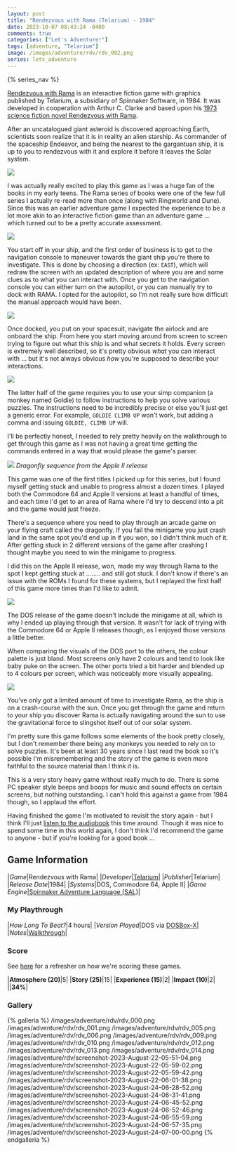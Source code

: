 ```yaml
---
layout: post
title: "Rendezvous with Rama (Telarium) - 1984"
date: 2023-10-07 08:43:24 -0400
comments: true
categories: ["Let's Adventure!"]
tags: [adventure, "Telarium"]
image: /images/adventure/rdv/rdv_002.png
series: lets_adventure
---
```

{% series_nav %}

[Rendezvous with Rama](https://en.wikipedia.org/wiki/Rendezvous_with_Rama_(video_game)) is an interactive fiction game with graphics published by Telarium, a subsidiary of Spinnaker Software, in 1984. It was developed in cooperation with Arthur C. Clarke and based upon his [1973 science fiction novel Rendezvous with Rama](https://en.wikipedia.org/wiki/Rendezvous_with_Rama).

After an uncatalogued giant asteroid is discovered approaching Earth, scientists soon realize that it is in reality an alien starship. As commander of the spaceship Endeavor, and being the nearest to the gargantuan ship, it is up to you to rendezvous with it and explore it before it leaves the Solar system.

![](/images/adventure/rdv/rdv_003.png)

I was actually really excited to play this game as I was a huge fan of the books in my early teens. The Rama series of books were one of the few full series I actually re-read more than once (along with Ringworld and Dune). Since this was an earlier adventure game I expected the experience to be a lot more akin to an interactive fiction game than an adventure game ... which turned out to be a pretty accurate assessment.

![](/images/adventure/rdv/rdv_004.png)

You start off in your ship, and the first order of business is to get to the navigation console to maneuver towards the giant ship you're there to investigate. This is done by choosing a direction (ex: `EAST`), which will redraw the screen with an updated description of where you are and some clues as to what you can interact with. Once you get to the navigation console you can either turn on the autopilot, or you can manually try to dock with RAMA. I opted for the autopilot, so I'm not really sure how difficult the manual approach would have been.

![](/images/adventure/rdv/rdv_007.png)

Once docked, you put on your spacesuit, navigate the airlock and are onboard the ship. From here you start moving around from screen to screen trying to figure out what this ship is and what secrets it holds. Every screen is extremely well described, so it's pretty obvious _what_ you can interact with ... but it's not always obvious _how_ you're supposed to describe your interactions.

![](/images/adventure/rdv/rdv_011.png)

The latter half of the game requires you to use your simp companion (a monkey named Goldie) to follow instructions to help you solve various puzzles. The instructions need to be incredibly precise or else you'll just get a generic error. For example, `GOLDIE CLIMB UP` won't work, but adding a comma and issuing `GOLDIE, CLIMB UP` will.

I'll be perfectly honest, I needed to rely pretty heavily on the walkthrough to get through this game as I was not having a great time getting the commands entered in a way that would please the game's parser.

![](/images/adventure/rdv/screenshot-2023-August-24-06-35-35.png)
_Dragonfly sequence from the Apple II release_

This game was one of the first titles I picked up for this series, but I found myself getting stuck and unable to progress almost a dozen times. I played both the Commodore 64 and Apple II versions at least a handful of times, and each time I'd get to an area of Rama where I'd try to descend into a pit and the game would just freeze.

There's a sequence where you need to play through an arcade game on your flying craft called the dragonfly. If you fail the minigame you just crash land in the same spot you'd end up in if you won, so I didn't think much of it. After getting stuck in 2 different versions of the game after crashing I thought maybe you need to win the minigame to progress.

I did this on the Apple II release, won, made my way through Rama to the spot I kept getting stuck at ........ and still got stuck. I don't know if there's an issue with the ROMs I found for these systems, but I replayed the first half of this game more times than I'd like to admit.

![](/images/adventure/rdv/rdv_008.png)

The DOS release of the game doesn't include the minigame at all, which is why I ended up playing through that version. It wasn't for lack of trying with the Commodore 64 or Apple II releases though, as I enjoyed those versions a little better.

When comparing the visuals of the DOS port to the others, the colour palette is just bland. Most screens only have 2 colours and tend to look like baby puke on the screen. The other ports tried a bit harder and blended up to 4 colours per screen, which was noticeably more visually appealing.

![](/images/adventure/rdv/rdv_017.png)

You've only got a limited amount of time to investigate Rama, as the ship is on a crash-course with the sun. Once you get through the game and return to your ship you discover Rama is actually navigating around the sun to use the gravitational force to slingshot itself out of our solar system.

I'm pretty sure this game follows some elements of the book pretty closely, but I don't remember there being any monkeys you needed to rely on to solve puzzles. It's been at least 30 years since I last read the book so it's possible I'm misremembering and the story of the game is even more faithful to the source material than I think it is.

This is a very story heavy game without really much to do. There is some PC speaker style beeps and boops for music and sound effects on certain screens, but nothing outstanding. I can't hold this against a game from 1984 though, so I applaud the effort.

Having finished the game I'm motivated to revisit the story again - but I think I'll just [listen to the audiobook](https://www.audible.ca/pd/Rendezvous-with-Rama-Audiobook/B06ZYNRMZW) this time around. Though it was nice to spend some time in this world again, I don't think I'd recommend the game to anyone - but if you're looking for a good book ...

## Game Information

|*Game*|Rendezvous with Rama|
|*Developer*|[Telarium](https://en.wikipedia.org/wiki/Telarium)|
|*Publisher*|Telarium|
|*Release Date*|1984|
|*Systems*|DOS, Commodore 64, Apple II|
|*Game Engine*|[Spinnaker Adventure Language (SAL)](https://www.mobygames.com/group/10444/game-engine-spinnaker-adventure-language-sal/)|

### My Playthrough

|*How Long To Beat?*|4 hours|
|*Version Played*|DOS via [DOSBox-X](https://dosbox-x.com/)|
|*Notes*|[Walkthrough](https://www.abandonwaredos.com/docs.php?sf=Rendezvous_With_Rama_solution.txt&st=walkthrough&sg=Rendezvous+with+Rama&idg=1219)|

### Score

See [here](https://www.alexbevi.com/blog/2021/07/28/adventure-games-1980-1999/#scoring) for a refresher on how we're scoring these games.

|**Atmosphere (20)**|5|
|**Story (25)**|15|
|**Experience (15)**|2|
|**Impact (10)**|2|
||**34%**|

### Gallery

{% galleria %}
/images/adventure/rdv/rdv_000.png
/images/adventure/rdv/rdv_001.png
/images/adventure/rdv/rdv_005.png
/images/adventure/rdv/rdv_006.png
/images/adventure/rdv/rdv_009.png
/images/adventure/rdv/rdv_010.png
/images/adventure/rdv/rdv_012.png
/images/adventure/rdv/rdv_013.png
/images/adventure/rdv/rdv_014.png
/images/adventure/rdv/screenshot-2023-August-22-05-51-04.png
/images/adventure/rdv/screenshot-2023-August-22-05-59-02.png
/images/adventure/rdv/screenshot-2023-August-22-05-59-42.png
/images/adventure/rdv/screenshot-2023-August-22-06-01-38.png
/images/adventure/rdv/screenshot-2023-August-24-06-28-52.png
/images/adventure/rdv/screenshot-2023-August-24-06-31-41.png
/images/adventure/rdv/screenshot-2023-August-24-06-45-52.png
/images/adventure/rdv/screenshot-2023-August-24-06-52-46.png
/images/adventure/rdv/screenshot-2023-August-24-06-55-59.png
/images/adventure/rdv/screenshot-2023-August-24-06-57-35.png
/images/adventure/rdv/screenshot-2023-August-24-07-00-00.png
{% endgalleria %}